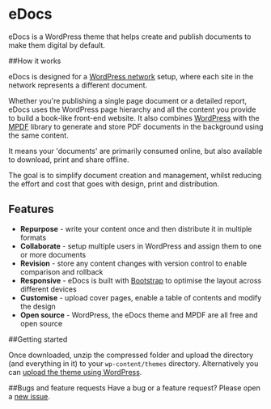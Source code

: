 # eDocs

eDocs is a WordPress theme that helps create and publish documents to make them digital by default.

##How it works

eDocs is designed for a [WordPress network](http://codex.wordpress.org/Create_A_Network) setup, where each site in the network represents a different document. 

Whether you're publishing a single page document or a detailed report, eDocs uses the WordPress page hierarchy and all the content you provide to build a book-like front-end website. It also combines [WordPress](http://wordpress.org) with the [MPDF](http://www.mpdf1.com/mpdf/index.php) library to generate and store PDF documents in the background using the same content.

It means your 'documents' are primarily consumed online, but also available to download, print and share offline.

The goal is to simplify document creation and management, whilst reducing the effort and cost that goes with design, print and distribution.

## Features

- **Repurpose** - write your content once and then distribute it in multiple formats
- **Collaborate** - setup multiple users in WordPress and assign them to one or more documents
- **Revision** - store any content changes with version control to enable comparison and rollback
- **Responsive** - eDocs is built with [Bootstrap](http://getbootstrap.com) to optimise the layout across different devices
- **Customise** - upload cover pages, enable a table of contents and modify the design
- **Open source** - WordPress, the eDocs theme and MPDF are all free and open source

##Getting started

Once downloaded, unzip the compressed folder and upload the directory (and everything in it) to your `wp-content/themes` directory. Alternatively you can [upload the theme using WordPress](http://codex.wordpress.org/Appearance_Themes_Screen#Using_the_upload_method).

##Bugs and feature requests
Have a bug or a feature request? Please open a [new issue](https://github.com/tarpey/elections/issues/new).
